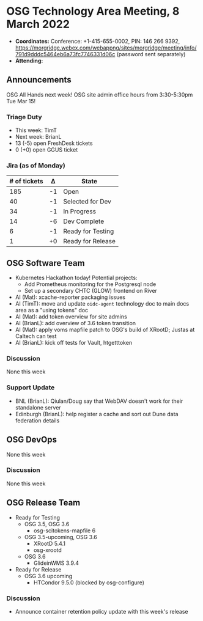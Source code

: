 # OSG Technology Area Meeting, 8 March 2022

-   **Coordinates:** Conference: +1-415-655-0002, PIN: 146 266 9392,
    <https://morgridge.webex.com/webappng/sites/morgridge/meeting/info/791d9dddc5464eb6a73fc7746331d06c> (password sent separately)
-   **Attending:** 

## Announcements

OSG All Hands next week! OSG site admin office hours from 3:30-5:30pm Tue Mar 15!

### Triage Duty

-   This week: TimT
-   Next week: BrianL
-   13 (-5) open FreshDesk tickets
-   0 (+0) open GGUS ticket

### Jira (as of Monday)

| # of tickets | &Delta; | State             |
|--------------|---------|-------------------|
| 185          | -1      | Open              |
| 40           | -1      | Selected for Dev  |
| 34           | -1      | In Progress       |
| 14           | -6      | Dev Complete      |
| 6            | -1      | Ready for Testing |
| 1            | +0      | Ready for Release |

## OSG Software Team

-   Kubernetes Hackathon today! Potential projects:
    -   Add Prometheus monitoring for the Postgresql node
    -   Set up a secondary CHTC (GLOW) frontend on River
-   AI (Mat): xcache-reporter packaging issues
-   AI (TimT): move and update `oidc-agent` technology doc to main docs area as a "using tokens" doc
-   AI (Mat): add token overview for site admins
-   AI (BrianL): add overview of 3.6 token transition
-   AI (Mat): apply voms mapfile patch to OSG's build of XRootD; Justas at Caltech can test
-   AI (BrianL): kick off tests for Vault, htgetttoken

### Discussion

None this week

### Support Update

- BNL (BrianL): Qiulan/Doug say that WebDAV doesn't work for their standalone server
- Edinburgh (BrianL): help register a cache and sort out Dune data federation details

## OSG DevOps

None this week

### Discussion

None this week

## OSG Release Team

-   Ready for Testing
    -   OSG 3.5, OSG 3.6
        -   osg-scitokens-mapfile 6
    -   OSG 3.5-upcoming, OSG 3.6
        -   XRootD 5.4.1
        -   osg-xrootd
    -   OSG 3.6
        -   GlideinWMS 3.9.4
-   Ready for Release
    -   OSG 3.6 upcoming
        -   HTCondor 9.5.0 (blocked by osg-configure)

### Discussion

-   Announce container retention policy update with this week's release
